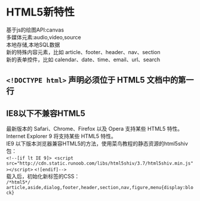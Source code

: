 # HTML5新特性
基于js的绘图API:canvas  
多媒体元素:audio,video,source  
本地存储,本地SQL数据  
新的特殊内容元素，比如 article、footer、header、nav、section  
新的表单控件，比如 calendar、date、time、email、url、search  
## `<!DOCTYPE html>` 声明必须位于 HTML5 文档中的第一行
## IE8以下不兼容HTML5
最新版本的 Safari、Chrome、Firefox 以及 Opera 支持某些 HTML5 特性。Internet Explorer 9 将支持某些 HTML5 特性。   
IE9 以下版本浏览器兼容HTML5的方法，使用菜鸟教程的静态资源的html5shiv包：   
`<!--[if lt IE 9]>`
&nbsp;`<script src="http://cdn.static.runoob.com/libs/html5shiv/3.7/html5shiv.min.js"></script>`
`<![endif]-->`  
载入后，初始化新标签的CSS：  
`/*html5*/`
`article,aside,dialog,footer,header,section,nav,figure,menu{display:block}`